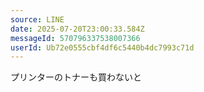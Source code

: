 ```yaml
---
source: LINE
date: 2025-07-20T23:00:33.584Z
messageId: 570796337538007366
userId: Ub72e0555cbf4df6c5440b4dc7993c71d
---
```


プリンターのトナーも買わないと
